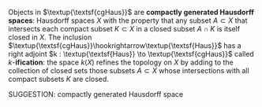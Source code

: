 Objects in $\textup{\textsf{cgHaus}}$ are **compactly generated Hausdorff spaces**: Hausdorff spaces $X$ with the property that any subset $A \subset X$ that intersects each compact subset $K \subset X$ in a closed subset $A \cap K$ is itself closed in $X$.
 The inclusion $\textup{\textsf{cgHaus}}\hookrightarrow\textup{\textsf{Haus}}$ has a right adjoint $k : \textup{\textsf{Haus}} \to \textup{\textsf{cgHaus}}$ called $k$-**ification**: the space $k(X)$ refines the topology on $X$ by adding to the collection of closed sets those subsets $A \subset X$ whose intersections with all compact subsets $K$ are closed.

SUGGESTION: compactly generated Hausdorff space